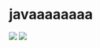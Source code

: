 # javaaaaaaaa

<a href="https://codeclimate.com/github/radhwenkkkkkk/javaaaaaaaa/maintainability"><img src="https://api.codeclimate.com/v1/badges/a2970946180f7c35719a/maintainability" /></a>
<a href="https://codeclimate.com/github/radhwenkkkkkk/javaaaaaaaa/test_coverage"><img src="https://api.codeclimate.com/v1/badges/a2970946180f7c35719a/test_coverage" /></a>



